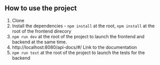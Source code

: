 ## How to use the project

1. Clone
2. Install the dependencies - `npm install` at the root, `npm install` at the root of the frontend direcory
3. `npm run dev` at the root of the project to launch the frontend and backend at the same time.
4. http://localhost:8080/api-docs/#/ Link to the documentation
5. `npm run test` at the root of the project to launch the tests for the backend